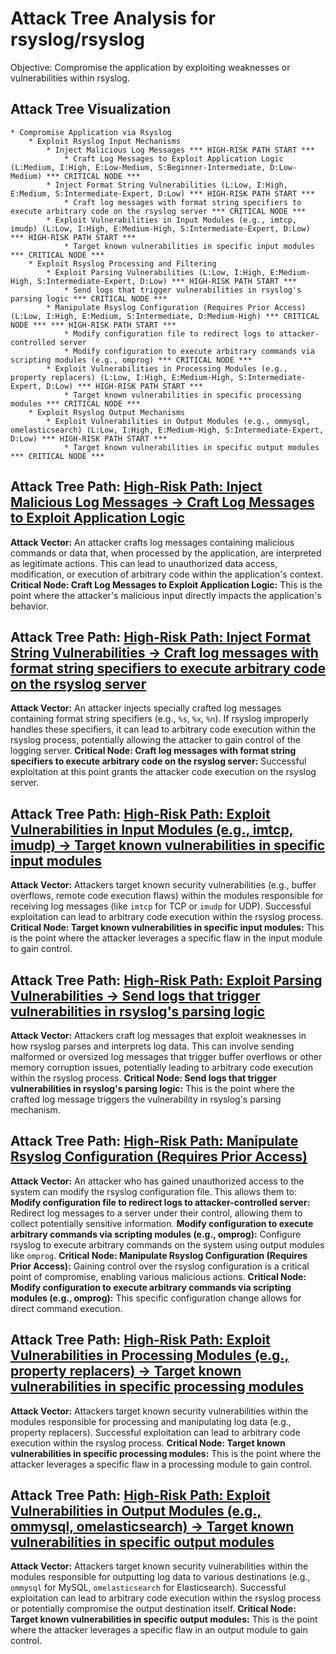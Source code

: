 # Attack Tree Analysis for rsyslog/rsyslog

Objective: Compromise the application by exploiting weaknesses or vulnerabilities within rsyslog.

## Attack Tree Visualization

```
* Compromise Application via Rsyslog
    * Exploit Rsyslog Input Mechanisms
        * Inject Malicious Log Messages *** HIGH-RISK PATH START ***
            * Craft Log Messages to Exploit Application Logic (L:Medium, I:High, E:Low-Medium, S:Beginner-Intermediate, D:Low-Medium) *** CRITICAL NODE ***
        * Inject Format String Vulnerabilities (L:Low, I:High, E:Medium, S:Intermediate-Expert, D:Low) *** HIGH-RISK PATH START ***
            * Craft log messages with format string specifiers to execute arbitrary code on the rsyslog server *** CRITICAL NODE ***
        * Exploit Vulnerabilities in Input Modules (e.g., imtcp, imudp) (L:Low, I:High, E:Medium-High, S:Intermediate-Expert, D:Low) *** HIGH-RISK PATH START ***
            * Target known vulnerabilities in specific input modules *** CRITICAL NODE ***
    * Exploit Rsyslog Processing and Filtering
        * Exploit Parsing Vulnerabilities (L:Low, I:High, E:Medium-High, S:Intermediate-Expert, D:Low) *** HIGH-RISK PATH START ***
            * Send logs that trigger vulnerabilities in rsyslog's parsing logic *** CRITICAL NODE ***
        * Manipulate Rsyslog Configuration (Requires Prior Access) (L:Low, I:High, E:Medium, S:Intermediate, D:Medium-High) *** CRITICAL NODE *** *** HIGH-RISK PATH START ***
            * Modify configuration file to redirect logs to attacker-controlled server
            * Modify configuration to execute arbitrary commands via scripting modules (e.g., omprog) *** CRITICAL NODE ***
        * Exploit Vulnerabilities in Processing Modules (e.g., property replacers) (L:Low, I:High, E:Medium-High, S:Intermediate-Expert, D:Low) *** HIGH-RISK PATH START ***
            * Target known vulnerabilities in specific processing modules *** CRITICAL NODE ***
    * Exploit Rsyslog Output Mechanisms
        * Exploit Vulnerabilities in Output Modules (e.g., ommysql, omelasticsearch) (L:Low, I:High, E:Medium-High, S:Intermediate-Expert, D:Low) *** HIGH-RISK PATH START ***
            * Target known vulnerabilities in specific output modules *** CRITICAL NODE ***
```


## Attack Tree Path: [High-Risk Path: Inject Malicious Log Messages -> Craft Log Messages to Exploit Application Logic](./attack_tree_paths/high-risk_path_inject_malicious_log_messages_-_craft_log_messages_to_exploit_application_logic.md)

**Attack Vector:** An attacker crafts log messages containing malicious commands or data that, when processed by the application, are interpreted as legitimate actions. This can lead to unauthorized data access, modification, or execution of arbitrary code within the application's context.
    **Critical Node: Craft Log Messages to Exploit Application Logic:** This is the point where the attacker's malicious input directly impacts the application's behavior.

## Attack Tree Path: [High-Risk Path: Inject Format String Vulnerabilities -> Craft log messages with format string specifiers to execute arbitrary code on the rsyslog server](./attack_tree_paths/high-risk_path_inject_format_string_vulnerabilities_-_craft_log_messages_with_format_string_specifie_a09cf0f7.md)

**Attack Vector:** An attacker injects specially crafted log messages containing format string specifiers (e.g., `%s`, `%x`, `%n`). If rsyslog improperly handles these specifiers, it can lead to arbitrary code execution within the rsyslog process, potentially allowing the attacker to gain control of the logging server.
    **Critical Node: Craft log messages with format string specifiers to execute arbitrary code on the rsyslog server:** Successful exploitation at this point grants the attacker code execution on the rsyslog server.

## Attack Tree Path: [High-Risk Path: Exploit Vulnerabilities in Input Modules (e.g., imtcp, imudp) -> Target known vulnerabilities in specific input modules](./attack_tree_paths/high-risk_path_exploit_vulnerabilities_in_input_modules__e_g___imtcp__imudp__-_target_known_vulnerab_837d0ad4.md)

**Attack Vector:** Attackers target known security vulnerabilities (e.g., buffer overflows, remote code execution flaws) within the modules responsible for receiving log messages (like `imtcp` for TCP or `imudp` for UDP). Successful exploitation can lead to arbitrary code execution within the rsyslog process.
    **Critical Node: Target known vulnerabilities in specific input modules:** This is the point where the attacker leverages a specific flaw in the input module to gain control.

## Attack Tree Path: [High-Risk Path: Exploit Parsing Vulnerabilities -> Send logs that trigger vulnerabilities in rsyslog's parsing logic](./attack_tree_paths/high-risk_path_exploit_parsing_vulnerabilities_-_send_logs_that_trigger_vulnerabilities_in_rsyslog's_103a0c93.md)

**Attack Vector:** Attackers craft log messages that exploit weaknesses in how rsyslog parses and interprets log data. This can involve sending malformed or oversized log messages that trigger buffer overflows or other memory corruption issues, potentially leading to arbitrary code execution within the rsyslog process.
    **Critical Node: Send logs that trigger vulnerabilities in rsyslog's parsing logic:** This is the point where the crafted log message triggers the vulnerability in rsyslog's parsing mechanism.

## Attack Tree Path: [High-Risk Path: Manipulate Rsyslog Configuration (Requires Prior Access)](./attack_tree_paths/high-risk_path_manipulate_rsyslog_configuration__requires_prior_access_.md)

**Attack Vector:** An attacker who has gained unauthorized access to the system can modify the rsyslog configuration file. This allows them to:
        **Modify configuration file to redirect logs to attacker-controlled server:**  Redirect log messages to a server under their control, allowing them to collect potentially sensitive information.
        **Modify configuration to execute arbitrary commands via scripting modules (e.g., omprog):** Configure rsyslog to execute arbitrary commands on the system using output modules like `omprog`.
    **Critical Node: Manipulate Rsyslog Configuration (Requires Prior Access):**  Gaining control over the rsyslog configuration is a critical point of compromise, enabling various malicious actions.
    **Critical Node: Modify configuration to execute arbitrary commands via scripting modules (e.g., omprog):** This specific configuration change allows for direct command execution.

## Attack Tree Path: [High-Risk Path: Exploit Vulnerabilities in Processing Modules (e.g., property replacers) -> Target known vulnerabilities in specific processing modules](./attack_tree_paths/high-risk_path_exploit_vulnerabilities_in_processing_modules__e_g___property_replacers__-_target_kno_03a63baf.md)

**Attack Vector:** Attackers target known security vulnerabilities within the modules responsible for processing and manipulating log data (e.g., property replacers). Successful exploitation can lead to arbitrary code execution within the rsyslog process.
    **Critical Node: Target known vulnerabilities in specific processing modules:** This is the point where the attacker leverages a specific flaw in a processing module to gain control.

## Attack Tree Path: [High-Risk Path: Exploit Vulnerabilities in Output Modules (e.g., ommysql, omelasticsearch) -> Target known vulnerabilities in specific output modules](./attack_tree_paths/high-risk_path_exploit_vulnerabilities_in_output_modules__e_g___ommysql__omelasticsearch__-_target_k_220ca856.md)

**Attack Vector:** Attackers target known security vulnerabilities within the modules responsible for outputting log data to various destinations (e.g., `ommysql` for MySQL, `omelasticsearch` for Elasticsearch). Successful exploitation can lead to arbitrary code execution within the rsyslog process or potentially compromise the output destination itself.
    **Critical Node: Target known vulnerabilities in specific output modules:** This is the point where the attacker leverages a specific flaw in an output module to gain control.

